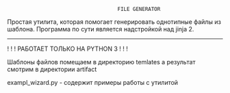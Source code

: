 ﻿                                        FILE GENERATOR

Простая утилита, которая помогает генерировать однотипные файлы из шаблона. 
Программа по сути является надстройкой над jinja 2.
___________________________________________________________________________

! ! ! РАБОТАЕТ ТОЛЬКО НА PYTHON 3 ! ! !

Шаблоны файлов помещаем в директорию temlates а результат смотрим в директории artifact

exampl_wizard.py - содержит примеры работы с утилитой





